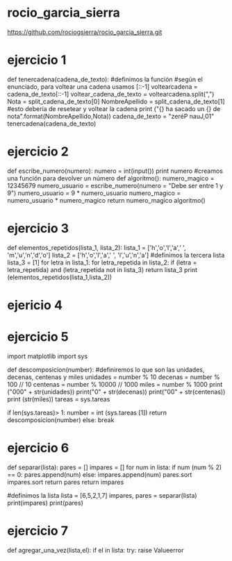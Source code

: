 # rocio_garcia_sierra

https://github.com/rociogsierra/rocio_garcia_sierra.git

# ejercicio 1

def tenercadena(cadena_de_texto):
#definimos la función
#según el enunciado, para voltear una cadena usamos [::-1]
voltearcadena = cadena_de_texto[::-1]
voltear_cadena_de_texto = voltearcadena.split(",")
Nota = split_cadena_de_texto[0]
NombreApellido = split_cadena_de_texto[1]
#esto debería de resetear y voltear la cadena
print ("{} ha sacado un {} de nota".format(NombreApellido,Nota))
cadena_de_texto = "zeréP nauJ,01"
tenercadena(cadena_de_texto)
    
    
# ejercicio 2    

def escribe_numero(numero):
numero = int(input())
print numero
#creamos una función para devolver un número
def algoritmo():
numero_magico = 12345679
numero_usuario = escribe_numero(numero = "Debe ser entre 1 y 9")
numero_usuario = 9 * numero_usuario 
numero_magico = numero_usuario * numero_magico
return numero_magico
algoritmo()


# ejercicio 3

def elementos_repetidos(lista_1, lista_2):
lista_1 = ['h','o','l','a',' ', 'm','u','n','d','o']
lista_2 = ['h','o','l','a',' ', 'l','u','n','a']
#definimos la tercera lista
lista_3 = [1]
for letra in lista_1:
for letra_repetida in lista_2:
if (letra = letra_repetida) and (letra_repetida not in lista_3)
return lista_3
print (elementos_repetidos(lista_1,lista_2))


# ejericio 4


# ejercicio 5

import matplotlib
import sys

def descomposicion(number):
#definiremos lo que son las unidades, decenas, centenas y miles
unidades = number % 10
decenas = number % 100 // 10
centenas = number % 10000 // 1000
miles = number % 1000
print ("000" + str(unidades))
print("0" + str(decenas))
print("00" + str(centenas))
print (str(miles))
tareas = sys.tareas

if len(sys.tareas)> 1:
number = int (sys.tareas [1])
return descomposicion(number)
else:
break


# ejercicio 6

def separar(lista):
pares = []
impares = []
for num in lista:
if num (num % 2) == 0:
pares.append(num)
else:
impares.append(num)
pares.sort
impares.sort
return pares
return impares

#definimos la lista 
lista = [6,5,2,1,7]
impares, pares = separar(lista)
print(impares)
print(pares)


# ejercicio 7

def agregar_una_vez(lista,el):
if el in lista:
try:
raise Valueerror
